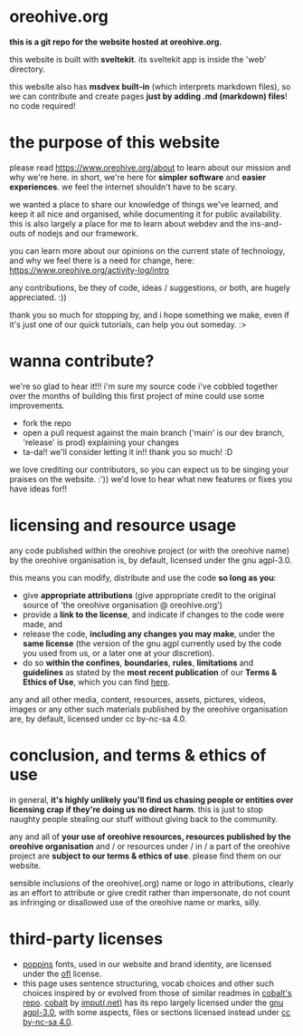 # oreohive.org
**this is a git repo for the website hosted at oreohive.org.**


this website is built with **sveltekit**. its sveltekit app is inside the 'web' directory.

this website also has **msdvex built-in** (which interprets markdown files), so we can contribute and create pages **just by adding .md (markdown) files**! no code required!

# the purpose of this website

please read https://www.oreohive.org/about to learn about our mission and why we're here.
in short, we're here for **simpler software** and **easier experiences**. we feel the internet shouldn't have to be scary.

we wanted a place to share our knowledge of things we've learned, and keep it all nice and organised, while documenting it for public availability.
this is also largely a place for me to learn about webdev and the ins-and-outs of nodejs and our framework.

you can learn more about our opinions on the current state of technology, and why we feel there is a need for change, here: https://www.oreohive.org/activity-log/intro

any contributions, be they of code, ideas / suggestions, or both, are hugely appreciated. :))

thank you so much for stopping by, and i hope something we make, even if it's just one of our quick tutorials, can help you out someday. :>

# wanna contribute?

we're so glad to hear it!!! i'm sure my source code i've cobbled together over the months of building this first project of mine could use some improvements.

- fork the repo
- open a pull request against the main branch ('main' is our dev branch, 'release' is prod) explaining your changes
- ta-da!! we'll consider letting it in!! thank you so much! :D

we love crediting our contributors, so you can expect us to be singing your praises on the website. :'))
we'd love to hear what new features or fixes you have ideas for!!

# licensing and resource usage

any code published within the oreohive project (or with the oreohive name) by the oreohive organisation is, by default, licensed under the gnu agpl-3.0.

this means you can modify, distribute and use the code **so long as you**:
- give **appropriate attributions** (give appropriate credit to the original source of 'the oreohive organisation @ oreohive.org')
- provide a **link to the license**, and indicate if changes to the code were made, and
- release the code, **including any changes you may make**, under the **same license** (the version of the gnu agpl currently used by the code you used from us, or a later one at your discretion).
- do so **within the confines**, **boundaries**, **rules**, **limitations** and **guidelines** as stated by the **most recent publication** of our **Terms & Ethics of Use**, which you can find [here](https://www.oreohive.org/onboarding).

any and all other media, content, resources, assets, pictures, videos, images or any other such materials published by the oreohive organisation are, by default, licensed under cc by-nc-sa 4.0.

# conclusion, and terms & ethics of use
in general, **it's highly unlikely you'll find us chasing people or entities over licensing crap if they're doing us no direct harm**. this is just to stop naughty people stealing our stuff without giving back to the community.

any and all of **your use of oreohive resources, resources published by the oreohive organisation** and / or resources under / in / a part of the oreohive project are **subject to our terms & ethics of use**. please find them on our website.

sensible inclusions of the oreohive(.org) name or logo in attributions, clearly as an effort to attribute or give credit rather than impersonate, do not count as infringing or disallowed use of the oreohive name or marks, silly.

# third-party licenses

- [poppins](https://fonts.google.com/specimen/Poppins) fonts, used in our website and brand identity, are licensed under the [ofl](https://fonts.google.com/specimen/Poppins/license) license.
- this page uses sentence structuring, vocab choices and other such choices inspired by or evolved from those of similar readmes in [cobalt's repo](https://github.com/imputnet/cobalt).
  [cobalt](https://cobalt.tools/about) by [imput(.net)](https://github.com/imputnet) has its repo largely licensed under the [gnu agpl-3.0](https://www.gnu.org/licenses/agpl-3.0), with some aspects, files or sections licensed instead under [cc by-nc-sa 4.0](https://creativecommons.org/licenses/by-nc-sa/4.0/legalcode).
